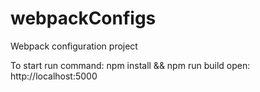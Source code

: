 # webpackConfigs
Webpack configuration project

To start run command: 
npm install && npm run build
open: http://localhost:5000